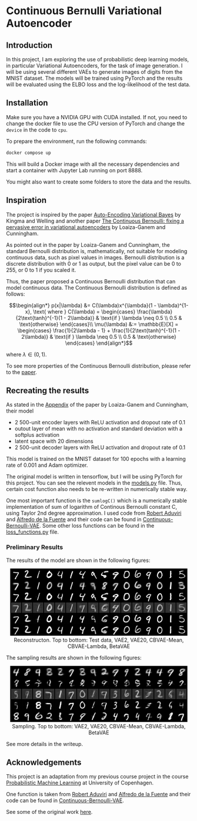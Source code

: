 # Continuous Bernulli Variational Autoencoder

## Introduction

In this project, I am exploring the use of probabilistic deep learning models, in particular Variational Autoencoders, for the task of image generation.
I will be using several different VAEs to generate images of digits from the MNIST dataset.
The models will be trained using PyTorch and the results will be evaluated using the ELBO loss and the log-likelihood of the test data.

## Installation

Make sure you have a NVIDIA GPU with CUDA installed.
If not, you need to change the docker file to use the CPU version of PyTorch and change the `device` in the code to `cpu`.

To prepare the environment, run the following commands:

```bash
docker compose up
```

This will build a Docker image with all the necessary dependencies and start a container with Jupyter Lab running on port 8888.

You might also want to create some folders to store the data and the results.

## Inspiration

The project is inspired by the paper [Auto-Encoding Variational Bayes](https://arxiv.org/abs/1312.6114) by Kingma and Welling and another paper [The Continuous Bernoulli: fixing a pervasive error in variational autoencoders](https://arxiv.org/abs/1907.06845) by Loaiza-Ganem and Cunningham.

As pointed out in the paper by Loaiza-Ganem and Cunningham, the standard Bernoulli distribution is, mathematically, not suitable for modeling continuous data, such as pixel values in images. Bernoulli distribution is a discrete distribution with 0 or 1 as output, but the pixel value can be 0 to 255, or 0 to 1 if you scaled it.

Thus, the paper proposed a Continuous Bernoulli distribution that can model continuous data. The Continuous Bernoulli distribution is defined as follows:

```math
\begin{align*}
    p(x|\lambda) &= C(\lambda)x^{\lambda}(1 - \lambda)^{1-x}, \text{ where } C(\lambda) =
    \begin{cases}
        \frac{\lambda}{2\text{tanh}^{-1}(1 - 2\lambda)} & \text{if } \lambda \neq 0.5 \\
        0.5 & \text{otherwise}
    \end{cases}\\

    \mu(\lambda) &:= \mathbb{E}[X] =
    \begin{cases}
        \frac{1}{2\lambda - 1} + \frac{1}{2\text{tanh}^{-1}(1 - 2\lambda)} & \text{if } \lambda \neq 0.5 \\
        0.5 & \text{otherwise}
    \end{cases}
\end{align*}
```

where $\lambda\in(0,1)$.

To see more properties of the Continuous Bernoulli distribution, please refer to the [paper](https://arxiv.org/abs/1907.06845).

## Recreating the results

As stated in the [Appendix](https://arxiv.org/src/1907.06845v5/anc/cont_bern_appendix.pdf) of the paper by Loaiza-Ganem and Cunningham, their model

- 2 500-unit encoder layers with ReLU activation and dropout rate of 0.1
- outout layer of mean with no activation and standard deviation with a softplus activation
- latent space with 20 dimensions
- 2 500-unit decoder layers with ReLU activation and dropout rate of 0.1

This model is trained on the MNIST dataset for 100 epochs with a learning rate of 0.001 and Adam optimizer.

The original model is written in tensorflow, but I will be using PyTorch for this project.
You can see the relevent models in the [models.py](models.py) file.
Thus, certain cost function also needs to be re-written in numerically stable way.

One most important function is the `sumlogC()` which is a numerically stable implementation of sum of logarithm of Continous Bernoulli constant C, using Taylor 2nd degree approximation.
I used code from [Robert Aduviri](https://robert-alonso.github.io/) and [Alfredo de la Fuente](https://alfo5123.github.io/) and their code can be found in [Continuous-Bernoulli-VAE](https://github.com/Robert-Aduviri/Continuous-Bernoulli-VAE).
Some other loss functions can be found in the [loss_functions.py](loss_functions.py) file.

### Preliminary Results

The results of the model are shown in the following figures:

<div align="center">
  <img src="figs/reconstruction_comparison.png" alt="Test Reconstruction Comparison">
  <figcaption>Reconstructon. Top to bottom: Test data, VAE2, VAE20, CBVAE-Mean, CBVAE-Lambda, BetaVAE</figcaption>
</div>

The sampling results are shown in the following figures:

<div align="center">
  <img src="figs/sampling_comparison.png" alt="Sampling Comparison">
  <figcaption>Sampling. Top to bottom: VAE2, VAE20, CBVAE-Mean, CBVAE-Lambda, BetaVAE</figcaption>
</div>

See more details in the writeup.

## Acknowledgements

This project is an adaptation from my previous course project in the course [Probabilistic Machine Learning](https://kurser.ku.dk/course/NDAK21004U/2023-2024) at University of Copenhagen.

One function is taken from [Robert Aduviri](https://robert-alonso.github.io/) and [Alfredo de la Fuente](https://alfo5123.github.io/) and their code can be found in [Continuous-Bernoulli-VAE](https://github.com/Robert-Aduviri/Continuous-Bernoulli-VAE).

See some of the original work [here](https://github.com/Minhao-Zhang/PML_Final_2023_B2).
